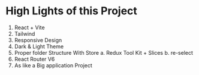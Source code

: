 # High Lights of this Project

1. React + Vite
2. Tailwind
3. Responsive Design
4. Dark & Light Theme
5. Proper folder Structure With Store
   a. Redux Tool Kit + Slices
   b. re-select
6. React Router V6
7. As like a Big application Project
